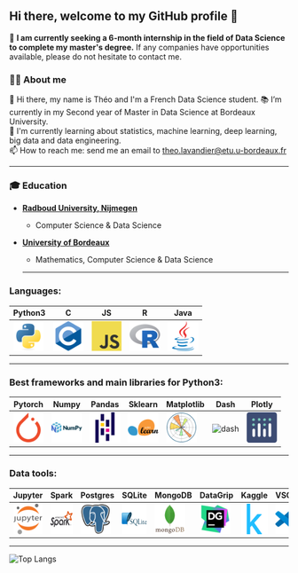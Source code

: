 ## Hi there, welcome to my GitHub profile 👋

🔭 **I am currently seeking a 6-month internship in the field of Data Science to complete my master's degree.** If any companies have opportunities available, please do not hesitate to contact me.  

### 🧏‍♂️ About me 
🚀 Hi there, my name is Théo and I'm a French Data Science student.
📚 I’m currently in my Second year of Master in Data Science at Bordeaux University.  
🌱 I'm currently learning about statistics, machine learning, deep learning, big data and data engineering.  
📫 How to reach me: send me an email to theo.lavandier@etu.u-bordeaux.fr  

___

### 🎓 Education
- **[Radboud University, Nijmegen](https://www.ru.nl/en)**
  - Computer Science & Data Science
- **[University of Bordeaux](https://www.u-bordeaux.fr)**
  - Mathematics, Computer Science & Data Science
 
  ___

### Languages:
| Python3 | C | JS | R | Java |
|----------|----------|----------|-----|-----|
|  <img src="https://github.com/devicons/devicon/blob/master/icons/python/python-original.svg" title="Python"  alt="Python" width="55" height="55"/> |  <img src="https://github.com/devicons/devicon/blob/master/icons/c/c-original.svg" title="C"  alt="C" width="55" height="55"/> |  <img src="https://github.com/devicons/devicon/blob/master/icons/javascript/javascript-original.svg" title="JavaScript" alt="JavaScript" width="55" height="55"/> |  <img src="https://github.com/devicons/devicon/blob/master/icons/r/r-original.svg" title="R" alt="R" width="55" height="55"/>| <img src="https://github.com/devicons/devicon/blob/master/icons/java/java-original.svg" title="java" alt="java" width="55" height="55"/> 

---
  
### Best frameworks and main libraries for Python3:  
 
| Pytorch | Numpy | Pandas | Sklearn | Matplotlib | Dash | Plotly |
|----------|----------|----------|----------|-----------|-----------|---------|
|  <img src="https://github.com/devicons/devicon/blob/master/icons/pytorch/pytorch-original.svg" title="Pytorch"  alt="Pytorch" width="55" height="55"/>|  <img src="https://github.com/devicons/devicon/blob/master/icons/numpy/numpy-original-wordmark.svg" title="Numpy" alt="Numpy" width="55" height="55"/>|  <img src="https://github.com/devicons/devicon/blob/master/icons/pandas/pandas-original.svg" title="Pandas" alt="Pandas" width="55" height="55"/>|  <img src="https://github.com/devicons/devicon/blob/master/icons/scikitlearn/scikitlearn-original.svg" title="sklearn" alt="sklearn" width="55" height="55"/>|  <img src="https://github.com/devicons/devicon/blob/master/icons/matplotlib/matplotlib-original.svg" title="mpl" alt="mpl" width="55" height="55"/>| <img src="https://www.the-odd-dataguy.com/images/posts/20180226/cover.png" title="dash" alt="dash" width="55" height="55"/> | <img src="https://github.com/devicons/devicon/blob/master/icons/plotly/plotly-original.svg" title="plotly" alt="plotly" width="55" height="55"/>|

---

### Data tools:

| Jupyter | Spark | Postgres | SQLite | MongoDB | DataGrip | Kaggle | VSCode | Rstudio |
|----------|----------|----------|----------|----------|---------|--------|-------|--------|
|<img src="https://github.com/devicons/devicon/blob/master/icons/jupyter/jupyter-original-wordmark.svg" title="Jupiter" alt="Jupiter" width="55" height="55"/>|<img src="https://github.com/devicons/devicon/blob/master/icons/apachespark/apachespark-original-wordmark.svg" title="Spark" alt="Spark" width="55" height="55"/>|<img src="https://github.com/devicons/devicon/blob/master/icons/postgresql/postgresql-original.svg" title="pg" alt="pg" width="55" height="55"/>|<img src="https://github.com/devicons/devicon/blob/master/icons/sqlite/sqlite-original-wordmark.svg" title="SQLite" alt="SQLite" width="55" height="55"/>| <img src="https://github.com/devicons/devicon/blob/master/icons/mongodb/mongodb-original-wordmark.svg" title="mongodb" alt="mongodb" width="55" height="55"/>| <img src="https://github.com/devicons/devicon/blob/master/icons/datagrip/datagrip-original.svg" title="datagrip" alt="datagrip" width="55" height="55"/>| <img src="https://github.com/devicons/devicon/blob/master/icons/kaggle/kaggle-original.svg" title="kaggle" alt="kaggle" width="55" height="55"/>| <img src="https://github.com/devicons/devicon/blob/master/icons/vscode/vscode-original.svg" title="vscode" alt="vscode" width="55" height="55"/>| <img src="https://github.com/devicons/devicon/blob/master/icons/rstudio/rstudio-original.svg" title="rstudio" alt="rstudio" width="55" height="55"/>



--- 

![Top Langs](https://github-readme-stats.vercel.app/api/top-langs/?username=Hisqkq\&hide_progress=true)

